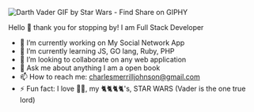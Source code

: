 



![Darth Vader GIF by Star Wars - Find   Share on GIPHY](https://user-images.githubusercontent.com/99358950/179261907-840f7f62-5c22-4f44-b42b-0fa5d339f18b.gif)





Hello 👋 thank you for stopping by! I am Full Stack Developer 




- 🔭 I’m currently working on My Social Network App
- 🌱 I’m currently learning JS, GO lang, Ruby, PHP
- 👯 I’m looking to collaborate on any web application
- 💬 Ask me about anything I am a open book 
- 📫 How to reach me: charlesmerrilljohnson@gmail.com
- ⚡ Fun fact: I love 🚵‍♂️, my 🐈🐈🐈🐈's, STAR WARS (Vader is the one true lord) 

<!--
**Charles-Merrill-Johnson/Charles-Merrill-Johnson** is a ✨ _special_ ✨ repository because its `README.md` (this file) appears on your GitHub profile.-->
